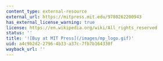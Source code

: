 ```yaml
---
content_type: external-resource
external_url: https://mitpress.mit.edu/9780262200943
has_external_license_warning: true
license: https://en.wikipedia.org/wiki/All_rights_reserved
status: ''
title: '![Buy at MIT Press](/images/mp_logo.gif)'
uid: a4c9b2d2-2796-4b33-a37c-7fb7b164330f
wayback_url: ''
---
```

